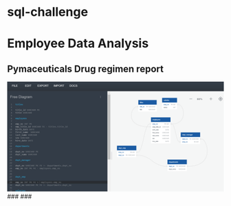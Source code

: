 # sql-challenge

# Employee Data Analysis

  ## Pymaceuticals Drug regimen report
<img src=https://github.com/BanuNathan/sql-challenge/blob/main/screenshots/Screenshot%20(55).png>
  ### 
  ### 
  
  
